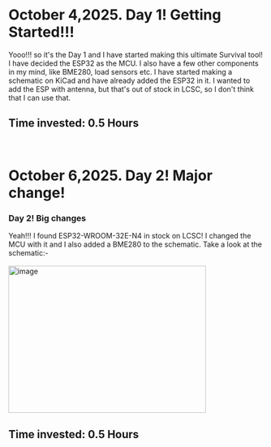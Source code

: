 # October 4,2025. Day 1! Getting Started!!!
Yooo!!! so it's the Day 1 and I have started making this ultimate Survival tool! I have decided the ESP32 as the MCU.
I also have a few other components in my mind, like BME280, load sensors etc. I have started making a schematic on KiCad and have already added the ESP32 in it.
I wanted to add the ESP with antenna, but that's out of stock in LCSC, so I don't think that I can use that.
<h2>Time invested: 0.5 Hours</h2>
<br>

# October 6,2025. Day 2! Major change!
<h3> Day 2! Big changes </h3>
Yeah!!! I found ESP32-WROOM-32E-N4 in stock on LCSC! I changed the MCU with it and I also added a BME280 to the schematic. Take a look at the schematic:-
<br>
<br>
<img width="389" height="290" alt="image" src="https://github.com/user-attachments/assets/606ab45b-d18c-4dc5-8aa7-c282c09e9dac" />
<h2>Time invested: 0.5 Hours</h2>
